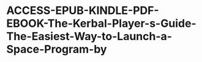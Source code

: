# ACCESS-EPUB-KINDLE-PDF-EBOOK-The-Kerbal-Player-s-Guide-The-Easiest-Way-to-Launch-a-Space-Program-by